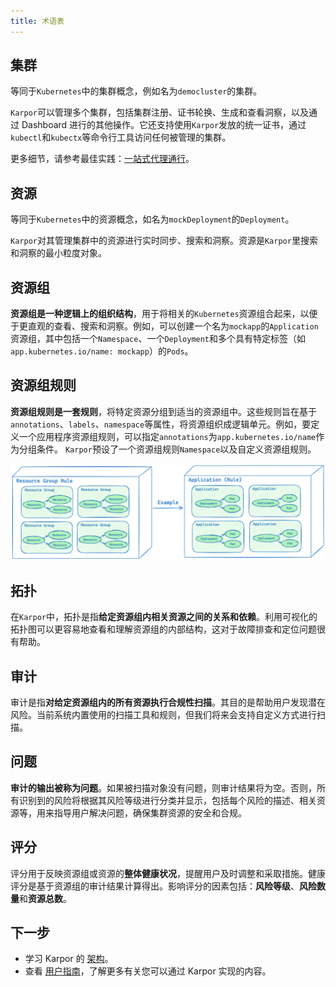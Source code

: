 ```yaml
---
title: 术语表
---
```


## 集群

等同于`Kubernetes`中的集群概念，例如名为`democluster`的集群。

`Karpor`可以管理多个集群，包括集群注册、证书轮换、生成和查看洞察，以及通过 Dashboard 进行的其他操作。它还支持使用`Karpor`发放的统一证书，通过`kubectl`和`kubectx`等命令行工具访问任何被管理的集群。

更多细节，请参考最佳实践：[一站式代理通行](../3-user-guide/4-best-production-practices/1-one-pass-with-proxy.md)。

## 资源
等同于`Kubernetes`中的资源概念，如名为`mockDeployment`的`Deployment`。

`Karpor`对其管理集群中的资源进行实时同步、搜索和洞察。资源是`Karpor`里搜索和洞察的最小粒度对象。

## 资源组

**资源组是一种逻辑上的组织结构**，用于将相关的`Kubernetes`资源组合起来，以便于更直观的查看、搜索和洞察。例如，可以创建一个名为`mockapp`的`Application`资源组，其中包括一个`Namespace`、一个`Deployment`和多个具有特定标签（如`app.kubernetes.io/name: mockapp`）的`Pods`。

## 资源组规则

**资源组规则是一套规则**，将特定资源分组到适当的资源组中。这些规则旨在基于`annotations`、`labels`、`namespace`等属性，将资源组织成逻辑单元。例如，要定义一个应用程序资源组规则，可以指定`annotations`为`app.kubernetes.io/name`作为分组条件。
`Karpor`预设了一个资源组规则`Namespace`以及自定义资源组规则。

![](assets/3-glossary/image-20240326171327110.png)

## 拓扑

在`Karpor`中，拓扑是指**给定资源组内相关资源之间的关系和依赖**。利用可视化的拓扑图可以更容易地查看和理解资源组的内部结构，这对于故障排查和定位问题很有帮助。

## 审计

审计是指**对给定资源组内的所有资源执行合规性扫描**。其目的是帮助用户发现潜在风险。当前系统内置使用的扫描工具和规则，但我们将来会支持自定义方式进行扫描。

## 问题

**审计的输出被称为问题**。如果被扫描对象没有问题，则审计结果将为空。否则，所有识别到的风险将根据其风险等级进行分类并显示，包括每个风险的描述、相关资源等，用来指导用户解决问题，确保集群资源的安全和合规。

## 评分

评分用于反映资源组或资源的**整体健康状况**，提醒用户及时调整和采取措施。健康评分是基于资源组的审计结果计算得出。影响评分的因素包括：**风险等级**、**风险数量**和**资源总数**。

## 下一步
- 学习 Karpor 的 [架构](../concepts/architecture)。
- 查看 [用户指南](../user-guide/multi-cluster-management)，了解更多有关您可以通过 Karpor 实现的内容。
